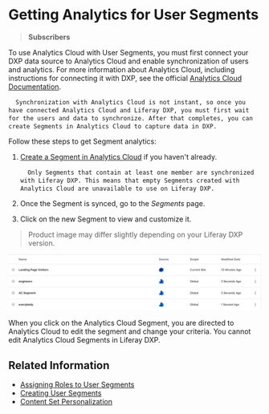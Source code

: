 # Getting Analytics for User Segments

> **Subscribers**

To use Analytics Cloud with User Segments, you must first connect your DXP data source to Analytics Cloud and enable synchronization of users and analytics. For more information about Analytics Cloud, including instructions for connecting it with DXP, see the official [Analytics Cloud Documentation](https://help.liferay.com/hc/en-us/categories/360000872551).

```important::
  Synchronization with Analytics Cloud is not instant, so once you have connected Analytics Cloud and Liferay DXP, you must first wait for the users and data to synchronize. After that completes, you can create Segments in Analytics Cloud to capture data in DXP.
```

Follow these steps to get Segment analytics:

1. [Create a Segment in Analytics Cloud](https://help.liferay.com/hc/en-us/articles/360006947671-Creating-Segments) if you haven't already.

    ```note::
      Only Segments that contain at least one member are synchronized with Liferay DXP. This means that empty Segments created with Analytics Cloud are unavailable to use on Liferay DXP.
    ```

1. Once the Segment is synced, go to the *Segments* page.
1. Click on the new Segment to view and customize it.

> Product image may differ slightly depending on your Liferay DXP version.

![When you see Analytics Cloud Segments in the list of Segments, they are marked with the Analytics Cloud icon.](./getting-analytics-for-user-segments/images/02.png)

When you click on the Analytics Cloud Segment, you are directed to Analytics Cloud to edit the segment and change your criteria. You cannot edit Analytics Cloud Segments in Liferay DXP.

## Related Information

* [Assigning Roles to User Segments](../../../users-and-permissions/roles-and-permissions/assigning-roles-to-user-segments.md)
* [Creating User Segments](./creating-and-managing-user-segments.md)
* [Content Set Personalization](../experience-personalization/content-set-personalization.md)
